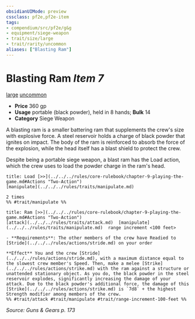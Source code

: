 ```yaml
---
obsidianUIMode: preview
cssclass: pf2e,pf2e-item
tags:
- compendium/src/pf2e/g&g
- equipment/siege-weapon
- trait/size/large
- trait/rarity/uncommon
aliases: ["Blasting Ram"]
---
```

# Blasting Ram *Item 7*  
[large](large-b1.md)  [uncommon](uncommon.md)  

- **Price** 360 gp
- **Usage** portable (black powder), held in 8 hands; **Bulk** 14
- **Category** Siege Weapon

A blasting ram is a smaller battering ram that supplements the crew's size with explosive force. A steel reservoir holds a charge of black powder that ignites on impact. The body of the ram is reinforced to absorb the force of the explosion, while the head itself has a blast shield to protect the crew.

Despite being a portable siege weapon, a blast ram has the Load action, which the crew uses to load the powder charge in the ram's head.

```ad-embed-ability
title: Load [>>](../../../rules/core-rulebook/chapter-9-playing-the-game.md#Actions "Two-Action")
[manipulate](../../../rules/traits/manipulate.md)  

2 times  
%% #trait/manipulate %%
```

```ad-embed-ability
title: Ram [>>](../../../rules/core-rulebook/chapter-9-playing-the-game.md#Actions "Two-Action")
[attack](../../../rules/traits/attack.md)  [manipulate](../../../rules/traits/manipulate.md)  range increment <100 feet>  

- **Requirements**: The other members of the crew have Readied to [Stride](../../../rules/actions/stride.md) on your order

**Effect** You and the crew [Stride](../../../rules/actions/stride.md), with a maximum distance equal to the slowest crew member's Speed. Then, make a melee [Strike](../../../rules/actions/strike.md) with the ram against a structure or unattended stationary object. As you do, the black powder in the steel reservoir explodes, significantly increasing the damage of your attack. Due to the black powder's additional force, the damage of this [Strike](../../../rules/actions/strike.md) is `7d8` + the highest Strength modifier among members of the crew.  
%% #trait/attack #trait/manipulate #trait/range-increment-100-feet %%
```

*Source: Guns & Gears p. 173*
